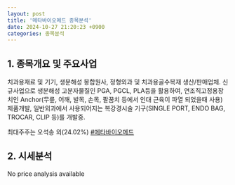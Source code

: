 ```yaml
---
layout: post
title: '메타바이오메드 종목분석'
date: 2024-10-27 21:20:23 +0900
categories: 종목분석
---
```


## 1. 종목개요 및 주요사업

치과용재료 및 기기, 생분해성 봉합원사, 정형외과 및 치과용골수복재 생산/판매업체. 신규사업으로 생분해성 고분자물질인 PGA, PGCL, PLA등을 활용하여, 연조직고정용장치인 Anchor(무릎, 어깨, 발목, 손목, 팔꿈치 등에서 인대 근육이 파열 되었을때 사용) 제품개발, 일반외과에서 사용되어지는 복강경시술 기구(SINGLE PORT, ENDO BAG, TROCAR, CLIP 등)를 개발중.

최대주주는 오석송 외(24.02%)
[#메타바이오메드](#)

## 2. 시세분석

No price analysis available
